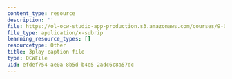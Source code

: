 ```yaml
---
content_type: resource
description: ''
file: https://ol-ocw-studio-app-production.s3.amazonaws.com/courses/9-00sc-introduction-to-psychology-fall-2011/efdef754ae0a8b5db4e52adc6c8a57dc_yBYebcVw8Zk.srt
file_type: application/x-subrip
learning_resource_types: []
resourcetype: Other
title: 3play caption file
type: OCWFile
uid: efdef754-ae0a-8b5d-b4e5-2adc6c8a57dc
---
```

